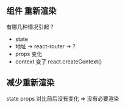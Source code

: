 ## 组件 重新渲染
有哪几种情况引起？
- state
- 地址 -> react-router -> ?
- props 变化
- context 变了 react.createContext()

## 减少重新渲染
state props 对比前后没有变化 => 没有必要渲染
